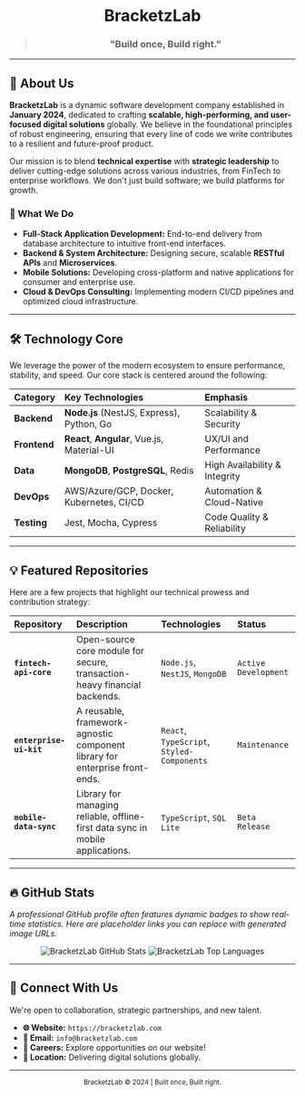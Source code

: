 <p align="center">
  <h1 align="center">BracketzLab</h1>
  <h3 align="center">
    <blockquote>"Build once, Build right."</blockquote>
  </h3>
</p>

---

## 🚀 About Us

**BracketzLab** is a dynamic software development company established in **January 2024**, dedicated to crafting **scalable, high-performing, and user-focused digital solutions** globally. We believe in the foundational principles of robust engineering, ensuring that every line of code we write contributes to a resilient and future-proof product.

Our mission is to blend **technical expertise** with **strategic leadership** to deliver cutting-edge solutions across various industries, from FinTech to enterprise workflows. We don't just build software; we build platforms for growth.

### 🎯 What We Do

-   **Full-Stack Application Development:** End-to-end delivery from database architecture to intuitive front-end interfaces.
-   **Backend & System Architecture:** Designing secure, scalable **RESTful APIs** and **Microservices**.
-   **Mobile Solutions:** Developing cross-platform and native applications for consumer and enterprise use.
-   **Cloud & DevOps Consulting:** Implementing modern CI/CD pipelines and optimized cloud infrastructure.

---

## 🛠️ Technology Core

We leverage the power of the modern ecosystem to ensure performance, stability, and speed. Our core stack is centered around the following:

| Category | Key Technologies | Emphasis |
| :--- | :--- | :--- |
| **Backend** | **Node.js** (NestJS, Express), Python, Go | Scalability & Security |
| **Frontend** | **React**, **Angular**, Vue.js, Material-UI | UX/UI and Performance |
| **Data** | **MongoDB**, **PostgreSQL**, Redis | High Availability & Integrity |
| **DevOps** | AWS/Azure/GCP, Docker, Kubernetes, CI/CD | Automation & Cloud-Native |
| **Testing** | Jest, Mocha, Cypress | Code Quality & Reliability |

---

## 💡 Featured Repositories

Here are a few projects that highlight our technical prowess and contribution strategy:

| Repository | Description | Technologies | Status |
| :--- | :--- | :--- | :--- |
| **`fintech-api-core`** | Open-source core module for secure, transaction-heavy financial backends. | `Node.js`, `NestJS`, `MongoDB` | `Active Development` |
| **`enterprise-ui-kit`** | A reusable, framework-agnostic component library for enterprise front-ends. | `React`, `TypeScript`, `Styled-Components` | `Maintenance` |
| **`mobile-data-sync`** | Library for managing reliable, offline-first data sync in mobile applications. | `TypeScript`, `SQL Lite` | `Beta Release` |

---

## 🔥 GitHub Stats

*A professional GitHub profile often features dynamic badges to show real-time statistics. Here are placeholder links you can replace with generated image URLs.*

<p align="center">
  <img src="https://github-readme-stats.vercel.app/api?username=BracketzLab&show_icons=true&theme=dark" alt="BracketzLab GitHub Stats"/>
  <img src="https://github-readme-stats.vercel.app/api/top-langs/?username=BracketzLab&layout=compact&theme=dark" alt="BracketzLab Top Languages"/>
</p>

---

## 💬 Connect With Us

We're open to collaboration, strategic partnerships, and new talent.

-   **🌐 Website:** `https://bracketzlab.com`
-   **📧 Email:** `info@bracketzlab.com`
-   **💼 Careers:** Explore opportunities on our website!
-   **📍 Location:** Delivering digital solutions globally.

***

<p align="center">
  <sub>BracketzLab © 2024 | Built once, Built right.</sub>
</p>
